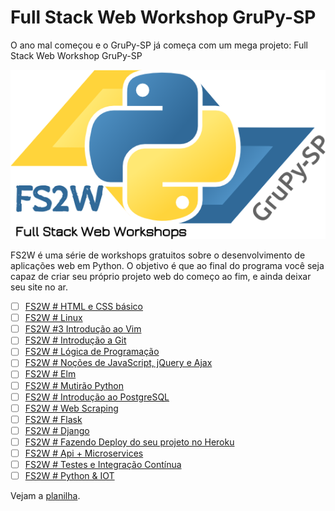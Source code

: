 # Full Stack Web Workshop GruPy-SP

O ano mal começou e o GruPy-SP já começa com um mega projeto: Full Stack Web Workshop GruPy-SP

![fs2w](img/fs2w.png)

FS2W é uma série de workshops gratuitos sobre o desenvolvimento de aplicações web em Python. O objetivo é que ao final do programa você seja capaz de criar seu próprio projeto web do começo ao fim, e ainda deixar seu site no ar.

- [ ] [FS2W # HTML e CSS básico](html-e-css-basico.md)
- [ ] [FS2W # Linux](linux.md)
- [ ] [FS2W #3 Introdução ao Vim](vim.md)
- [ ] [FS2W # Introdução a Git](introducao-a-git.md)
- [ ] [FS2W # Lógica de Programação](logica-de-programacao.md)
- [ ] [FS2W # Noções de JavaScript, jQuery e Ajax](nocoes-de-javascript-jquery-ajax.md)
- [ ] [FS2W # Elm](elm.md)
- [ ] [FS2W # Mutirão Python](mutirao-python.md)
- [ ] [FS2W # Introdução ao PostgreSQL](introducao-ao-postgresql.md)
- [ ] [FS2W # Web Scraping](web-scraping.md)
- [ ] [FS2W # Flask](flask.md)
- [ ] [FS2W # Django](django.md)
- [ ] [FS2W # Fazendo Deploy do seu projeto no Heroku](fazendo-deploy-do-seu-projeto-no-heroku.md)
- [ ] [FS2W # Api + Microservices](api-e-microservices.md)
- [ ] [FS2W # Testes e Integração Contínua](testes-e-integracao-continua.md)
- [ ] [FS2W # Python & IOT](iot.md)

Vejam a [planilha](https://docs.google.com/spreadsheets/d/1x6G5Pv6FP-C1lYnE7s-5HmcfxekqkReyee-R3kzEBDw/edit?usp=sharing).
